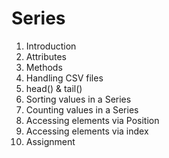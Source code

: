 # Series

1. Introduction
2. Attributes
3. Methods
4. Handling CSV files
5. head() & tail()
6. Sorting values in a Series
7. Counting values in a Series
8. Accessing elements via Position
9. Accessing elements via index
10. Assignment
